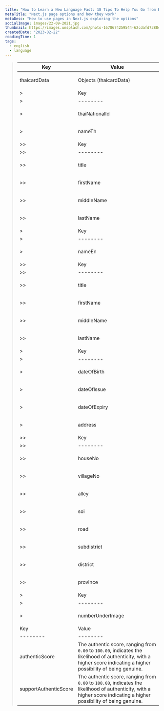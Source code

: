 ```yaml
---
title: "How to Learn a New Language Fast: 18 Tips To Help You Go from Beginner to Fluent"
metaTitle: "Next.js page options and how they work"
metaDesc: "How to use pages in Next.js exploring the options"
socialImage: images/22-09-2021.jpg
thumbnail: https://images.unsplash.com/photo-1678674259544-62cdafd7388c?ixlib=rb-4.0.3&ixid=MnwxMjA3fDB8MHxlZGl0b3JpYWwtZmVlZHwzfHx8ZW58MHx8fHw%3D&auto=format&fit=crop&w=1600&q=60
createdDate: "2023-02-22"
readingTime: 1
tags:
  - english
  - language
---
```



>| Key | Value |
>| --------| -------- |
>| <p type="Object">thaicardData</p> | Objects (thaicardData) |
>>| Key | Value |
>>| --------| -------- |
>>| <p type="String">thaiNationalId</p>  |  Thai national ID must be 13 digit number |
>>| <p type="Object">nameTh</p>  |  Objects (nameTh)</br>Name in Thai   |
>>>| Key | Value |
>>>| --------| -------- |
>>>| <p type="String">title</p>  |  Title (TH)   |
>>>| <p type="String">firstName</p>  |  First name (TH)   |
>>>| <p type="String">middleName</p>  |  Middle name (TH) </br><span class="label">Can be empty string</span>  |
>>>| <p type="String">lastName</p>  |  Last name (TH)   |d
>>| Key | Value |
>>| --------| -------- |
>>| <p type="Object">nameEn</p>  |  Objects (nameEn)</br>Name in English   |
>>>| Key | Value |
>>>| --------| -------- |
>>>| <p type="String">title</p>  |  Title (EN)   |
>>>| <p type="String">firstName</p>  |  First name (EN)   |
>>>| <p type="String">middleName</p>  |  Middle name (EN) </br><span class="label">Can be empty string</span>  |
>>>| <p type="String">lastName</p>  |  Last name (EN)   |
>>| Key | Value |
>>| --------| -------- |
>>| <p type="String">dateOfBirth</p> | Date of Birth.</br>Format YYYYMMDD Buddhist Era(BE) if value of month or date is missing, will fill by "00" (ex. 25551200, 25550000) |
>>| <p type="String">dateOfIssue</p> | Date of card issue.</br>Format YYYYMMDD Buddhist Era(BE) |
>>| <p type="String">dateOfExpiry</p> | Date of card expiry.</br>Format YYYYMMDD Buddhist Era(BE) 99999999 = lifetime card |
>>| <p type="Object">address</p>  |  Objects (address)   |
>>>| Key | Value |
>>>| --------| -------- |
>>>| <p type="String">houseNo</p>  |  House number      |
>>>| <p type="String">villageNo</p>  |  Village  number      |
>>>| <p type="String">alley</p>  |  Alley |
>>>| <p type="String">soi</p>  |  Soi |
>>>| <p type="String">road</p>  |  Road |
>>>| <p type="String">subdistrict</p>  |  Subdistrict |
>>>| <p type="String">district</p>  |  Alley | 
>>>| <p type="String">province</p>  |  Province |
>>| Key | Value |
>>| --------| -------- |
>>| <p type="String">numberUnderImage</p> | 14 digit numbers |
>| Key | Value |
>| --------| -------- |
>| <p label="Optional" type="String">authenticScore</p> | The authentic score, ranging from `0.00` to `100.00`, indicates the likelihood of authenticity, with a higher score indicating a higher possibility of being genuine.  |
>| <p label="Optional" type="String">supportAuthenticScore</p> | The authentic score, ranging from `0.00` to `100.00`, indicates the likelihood of authenticity, with a higher score indicating a higher possibility of being genuine.  |
